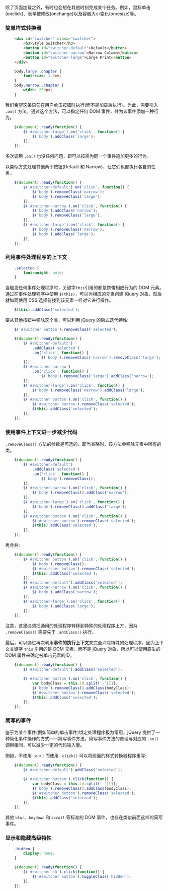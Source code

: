 
除了页面加载之外，有时也会想在其他时刻完成某个任务。例如，鼠标单击(onclick)、表单被修改(onchange)以及容器大小变化(onresize)等。

### 简单样式转换器

```html
    <div id="switcher" class="switcher">
        <h3>Style Switcher</h3>
        <button id="switcher-default">Default</button>
        <button id="switcher-narrow">Narrow Column</button>
        <button id="switcher-large">Large Print</button>
    </div>
```

```css
    body.large .chapter {
        font-size: 1.5em;
    }
    body.narrow .chapter {
        width: 250px;
    }
```

我们希望这条语句在用户单击按钮时执行(而不是加载后执行)。为此，需要引入 `.on()` 方法。通过这个方法，可以指定任何 DOM 事件，并为该事件添加一种行为。
```js
    $(document).ready(function() {
        $('#switcher-large').on('click', function() {
            $('body').addClass('large');
        });
    });
```
多次调用 `.on()` 也没任何问题，即可以按需为同一个事件追加更多的行为。

以类似方式处理其他两个按钮(Default 和 Narrow)，让它们也都执行各自的任务。
```js
    $(document).ready(function() {
        $('#switcher-default').on('click', function() {
            $('body').removeClass('narrow');
            $('body').removeClass('large');
        });
        $('#switcher-narrow').on('click', function() {
            $('body').addClass('narrow');
            $('body').removeClass('large');
        });
        $('#switcher-large').on('click', function() {
            $('body').removeClass('narrow');
            $('body').addClass('large');
        });
    });
```

### 利用事件处理程序的上下文

```css
    .selected {
        font-weight: bold;
    }
```

当触发任何事件处理程序时，关键字`this`引用的都是携带相应行为的 DOM 元素。通过在事件处理程序中使用 `$(this)`，可以为相应的元素创建 jQuery 对象，然后就如同使用 CSS 选择符找到该元素一样对它进行操作。
```js
    $(this).addClass('selected');
```

要从其他按钮中移除这个类，可以利用 jQuery 的隐式迭代特性:
```js
    $('#switcher button').removeClass('selected');
```

```js
    $(document).ready(function() {
        $('#switcher-default')
            .addClass('selected')
            .on('click', function() {
                $('body').removeClass('narrow').removeClass('large');
        });
        $('#switcher-narrow')
            .on('click', function() {
                $('body').removeClass('large').addClass('narrow');
        });
        $('#switcher-large').on('click', function() {
            $('body').removeClass('narrow').addClass('large');
        });
        $('#switcher button').on('click', function() {
            $('#switcher button').removeClass('selected');
            $(this).addClass('selected');
        });
    });
```

### 使用事件上下文进一步减少代码

`.removeClass()` 方法的参数是可选的，即当省略时，该方法会移除元素中所有的类。
```js
    $(document).ready(function() {
        $('#switcher-default')
            .addClass('selected')
            .on('click', function() {
                $('body').removeClass();
        });
        $('#switcher-narrow').on('click', function() {
            $('body').removeClass().addClass('narrow');
        });
        $('#switcher-large').on('click', function() {
            $('body').removeClass().addClass('large');
        });
        $('#switcher button').on('click', function() {
            $('#switcher button').removeClass('selected');
            $(this).addClass('selected');
        });
    });
```

再合并:
```js
    $(document).ready(function() {
        $('#switcher button').on('click', function() {
            $('body').removeClass();
            $('#switcher button').removeClass('selected');
            $(this).addClass('selected');
        });
        $('#switcher-default').addClass('selected');
        $('#switcher-narrow').on('click', function() {
            $('body').addClass('narrow');
        });
        $('#switcher-large').on('click', function() {
            $('body').addClass('large');
        });
    });
```
注意，这里必须把通用的处理程序转移到特殊的处理程序上方，因为 `.removeClass()` 需要先于 `.addClass()` 执行。

最后，可以通过再次利用<strong>事件的执行上下文</strong>来完全消除特殊的处理程序。因为上下文关键字 `this` 引用的是 DOM 元素，而不是 jQuery 对象，所以可以使用原生的 DOM 属性来确定被单击元素的ID。
```js
    $(document).ready(function() {
        $('#switcher-default').addClass('selected');

        $('#switcher button').on('click', function() {
            var bodyClass = this.id.split('-')[1];
            $('body').removeClass().addClass(bodyClass);
            $('#switcher button').removeClass('selected');
            $(this).addClass('selected');
        });
    });
```

### 简写的事件

鉴于为某个事件(例如简单的单击事件)绑定处理程序极为常用，jQuery 提供了一种简化事件操作的方式——简写事件方法。简写事件方法的原理与对应的 `.on()` 调用相同，可以减少一定的代码输入量。

例如，不使用 `.on()` 而使用 `.click()` 可以将前面的样式转换器程序重写:
```js
    $(document).ready(function() {
        $('#switcher-default').addClass('selected');

        $('#switcher button').click(function() {
            var bodyClass = this.id.split('-')[1];
            $('body').removeClass().addClass(bodyClass);
            $('#switcher button').removeClass('selected');
            $(this).addClass('selected');
        });
    });
```
其他 `blur`、`keydown` 和 `scroll` 等标准的 DOM 事件，也存在类似前面这样的简写事件。

### 显示和隐藏高级特性

```css
    .hidden {
        display: none;
    }
```

```js
    $(document).ready(function() {
        $('#switcher h3').click(function() {
            $('#switcher button').toggleClass('hidden');
        });
    });
```